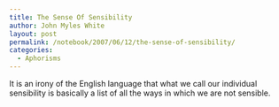 ```yaml
---
title: The Sense Of Sensibility
author: John Myles White
layout: post
permalink: /notebook/2007/06/12/the-sense-of-sensibility/
categories:
  - Aphorisms
---
```


It is an irony of the English language that what we call our individual sensibility is basically a list of all the ways in which we are not sensible.
